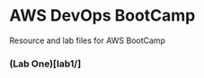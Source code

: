 # AWS DevOps BootCamp
Resource and lab files for AWS BootCamp

### (Lab One)[lab1/]

<!--stackedit_data:
eyJoaXN0b3J5IjpbNjYxODAzNjMwLDM0NTM0MTMyNywtMTE3MD
E0MDUzMl19
-->